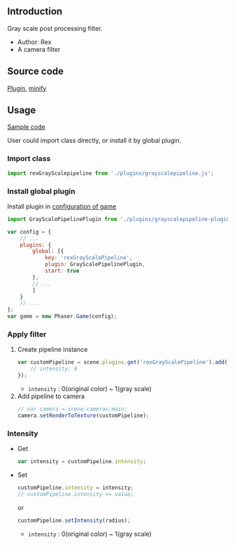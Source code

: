 ## Introduction

Gray scale post processing filter.

- Author: Rex
- A camera filter

## Source code

[Plugin](https://github.com/rexrainbow/phaser3-rex-notes/blob/master/plugins/grayscalepipeline-plugin.js), [minify](https://github.com/rexrainbow/phaser3-rex-notes/blob/master/plugins/dist/rexgrayscalepipelineplugin.min.js)

## Usage

[Sample code](https://github.com/rexrainbow/phaser3-rex-notes/tree/master/examples/shader-grayscale)

User could import class directly, or install it by global plugin.

### Import class

```javascript
import rexGrayScalepipeline from './plugins/grayscalepipeline.js';
```

### Install global plugin

Install plugin in [configuration of game](game.md#configuration)

```javascript
import GrayScalePipelinePlugin from './plugins/grayscalepipeline-plugin.js';

var config = {
    // ...
    plugins: {
        global: [{
            key: 'rexGrayScalePipeline',
            plugin: GrayScalePipelinePlugin,
            start: true
        },
        // ...
        ]
    }
    // ...
};
var game = new Phaser.Game(config);
```

### Apply filter

1. Create pipeline instance
    ```javascript
    var customPipeline = scene.plugins.get('rexGrayScalePipeline').add(scene, key, {
        // intensity: 0
    });
    ```
    - `intensity` : 0(original color) ~ 1(gray scale)
2. Add pipeline to camera
    ```javascript
    // var camera = scene.cameras.main;
    camera.setRenderToTexture(customPipeline);
    ```

### Intensity

- Get
    ```javascript
    var intensity = customPipeline.intensity;
    ```
- Set
    ```javascript
    customPipeline.intensity = intensity;
    // customPipeline.intensity += value;
    ```
    or
    ```javascript
    customPipeline.setIntensity(radius);
    ```
    - `intensity` : 0(original color) ~ 1(gray scale)
